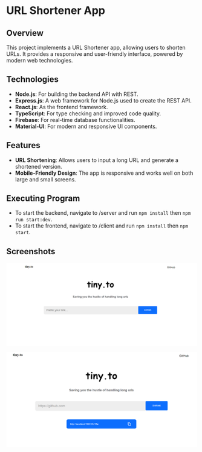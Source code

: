 # URL Shortener App

## Overview

This project implements a URL Shortener app, allowing users to shorten URLs. It provides a responsive and user-friendly interface, powered by modern web technologies.

## Technologies

- **Node.js**: For building the backend API with REST.
- **Express.js**: A web framework for Node.js used to create the REST API.
- **React.js**: As the frontend framework.
- **TypeScript**: For type checking and improved code quality.
- **Firebase**: For real-time database functionalities.
- **Material-UI**: For modern and responsive UI components.

## Features

- **URL Shortening**: Allows users to input a long URL and generate a shortened version.
- **Mobile-Friendly Design**: The app is responsive and works well on both large and small screens.

## Executing Program

- To start the backend, navigate to /server and run `npm install` then `npm run start:dev`.
- To start the frontend, navigate to /client and run `npm install` then `npm start`.

## Screenshots

![URL Shortner (Large Screen)](https://github.com/otienogeoffrey812/url-shortner-app/blob/master/url-shortner-home.png)

![Shortened URL](https://github.com/otienogeoffrey812/url-shortner-app/blob/master/url-shortner-shrinked.png)



